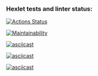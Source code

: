 ### Hexlet tests and linter status:
[![Actions Status](https://github.com/YuriyLvov/frontend-project-44/workflows/hexlet-check/badge.svg)](https://github.com/YuriyLvov/frontend-project-44/actions)

[![Maintainability](https://api.codeclimate.com/v1/badges/a49fba33b9167536f2aa/maintainability)](https://codeclimate.com/github/YuriyLvov/frontend-project-44/maintainability)

[![asciicast](https://asciinema.org/a/559908.svg)](https://asciinema.org/a/559908)

[![asciicast](https://asciinema.org/a/UBkwRZPv7LkeIyONMoIK7OGel.svg)](https://asciinema.org/a/UBkwRZPv7LkeIyONMoIK7OGel)

[![asciicast](https://asciinema.org/a/aqB6SpJ5khq8C90jMmkk9E8f1.svg)](https://asciinema.org/a/aqB6SpJ5khq8C90jMmkk9E8f1)